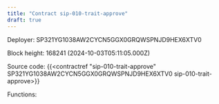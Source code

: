 ```yaml
---
title: "Contract sip-010-trait-approve"
draft: true
---
```

Deployer: SP321YG1038AW2CYCN5GGX0GRQWSPNJD9HEX6XTV0


 



Block height: 168241 (2024-10-03T05:11:05.000Z)

Source code: {{<contractref "sip-010-trait-approve" SP321YG1038AW2CYCN5GGX0GRQWSPNJD9HEX6XTV0 sip-010-trait-approve>}}

Functions:


